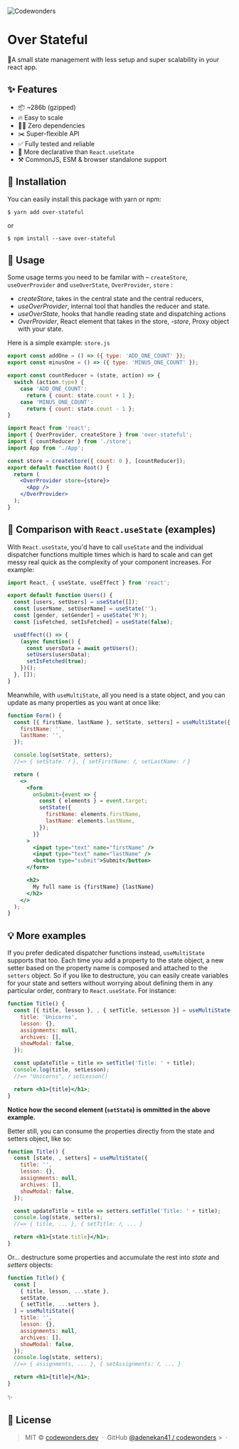 ![Codewonders](https://i.ibb.co/27nrGK1/overstateful-1.png)

# Over Stateful

🦍A small state management with less setup and super scalability in your react
app.

<!-- useState, but simplified for complex states in React apps. -->

## ✨ Features

- 📦 ~286b (gzipped)
- 🔥 Easy to scale
- 🙅‍♂️ Zero dependencies
- ✂️ Super-flexible API
- ✅ Fully tested and reliable
- 🌈 More declarative than `React.useState`
- ⚒ CommonJS, ESM & browser standalone support

## 🔧 Installation

You can easily install this package with yarn or npm:

```
$ yarn add over-stateful
```

or

```
$ npm install --save over-stateful
```

## 📖 Usage

Some usage terms you need to be familar with – `createStore`, `useOverProvider`
and `useOverState`, `OverProvider`, `store` :

- _createStore_, takes in the central state and the central reducers,
- _useOverProvider_, internal tool that handles the reducer and state.
- _useOverState_, hooks that handle reading state and dispatching actions
- _OverProvider_, React element that takes in the store, -_store_, Proxy object
  with your state.

Here is a simple example: `store.js`

```js
export const addOne = () => ({ type: 'ADD_ONE_COUNT' });
export const minusOne = () => ({ type: 'MINUS_ONE_COUNT' });

export const countReducer = (state, action) => {
  switch (action.type) {
    case 'ADD_ONE_COUNT':
      return { count: state.count + 1 };
    case 'MINUS_ONE_COUNT':
      return { count: state.count - 1 };
}
```

```jsx
import React from 'react';
import { OverProvider, createStore } from 'over-stateful';
import { countReducer } from './store';
import App from './App';

const store = createStore({ count: 0 }, [countReducer]);
export default function Root() {
  return (
    <OverProvider store={store}>
      <App />
    </OverProvider>
  );
}
```

## 👀 Comparison with `React.useState` (examples)

With `React.useState`, you'd have to call `useState` and the individual
dispatcher functions multiple times which is hard to scale and can get messy
real quick as the complexity of your component increases. For example:

```jsx
import React, { useState, useEffect } from 'react';

export default function Users() {
  const [users, setUsers] = useState([]);
  const [userName, setUserName] = useState('');
  const [gender, setGender] = useState('M');
  const [isFetched, setIsFetched] = useState(false);

  useEffect(() => {
    (async function() {
      const usersData = await getUsers();
      setUsers(usersData);
      setIsFetched(true);
    })();
  }, []);
}
```

Meanwhile, with `useMultiState`, all you need is a state object, and you can
update as many properties as you want at once like:

```jsx
function Form() {
  const [{ firstName, lastName }, setState, setters] = useMultiState({
    firstName: '',
    lastName: '',
  });

  console.log(setState, setters);
  //=> { setState: 𝑓 }, { setFirstName: 𝑓, setLastName: 𝑓 }

  return (
    <>
      <form
        onSubmit={event => {
          const { elements } = event.target;
          setState({
            firstName: elements.firstName,
            lastName: elements.lastName,
          });
        }}
      >
        <input type="text" name="firstName" />
        <input type="text" name="lastName" />
        <button type="submit">Submit</button>
      </form>

      <h2>
        My full name is {firstName} {lastName}
      </h2>
    </>
  );
}
```

## 💡 More examples

If you prefer dedicated dispatcher functions instead, `useMultiState` supports
that too. Each time you add a property to the state object, a new setter based
on the property name is composed and attached to the `setters` object. So if you
like to destructure, you can easily create variables for your state and setters
without worrying about defining them in any particular order, contrary to
`React.useState`. For instance:

```jsx
function Title() {
  const [{ title, lesson }, , { setTitle, setLesson }] = useMultiState({
    title: 'Unicorns',
    lesson: {},
    assignments: null,
    archives: [],
    showModal: false,
  });

  const updateTitle = title => setTitle('Title: ' + title);
  console.log(title, setLesson);
  //=> "Unicorns", 𝑓 setLesson()

  return <h1>{title}</h1>;
}
```

**Notice how the second element (`setState`) is ommitted in the above example.**

Better still, you can consume the properties directly from the state and setters
object, like so:

```jsx
function Title() {
  const [state, , setters] = useMultiState({
    title: '',
    lesson: {},
    assignments: null,
    archives: [],
    showModal: false,
  });

  const updateTitle = title => setters.setTitle('Title: ' + title);
  console.log(state, setters);
  //=> { title, ... }, { setTitle: 𝑓, ... }

  return <h1>{state.title}</h1>;
}
```

Or... destructure some properties and accumulate the rest into _state_ and
_setters_ objects:

```jsx
function Title() {
  const [
    { title, lesson, ...state },
    setState,
    { setTitle, ...setters },
  ] = useMultiState({
    title: '',
    lesson: {},
    assignments: null,
    archives: [],
    showModal: false,
  });
  console.log(state, setters);
  //=> { assignments, ... }, { setAssignments: 𝑓, ... }

  return <h1>{title}</h1>;
}
```

✨

## 🤝 License

> MIT © [codewonders.dev](https://codewonders.dev) &nbsp;&middot;&nbsp; GitHub
> [@adenekan41 / codewonders](https://github.com/adenekan41) >
> &nbsp;&middot;&nbsp;
